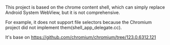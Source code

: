 This project is based on the chrome content shell, which can simply replace Android System WebView, 
but it is not comprehensive. 

For example, it does not support file selectors because the Chromium project did not implement them(shell_app_delegate.cc).


It's base on  https://github.com/chromium/chromium/tree/123.0.6312.121







